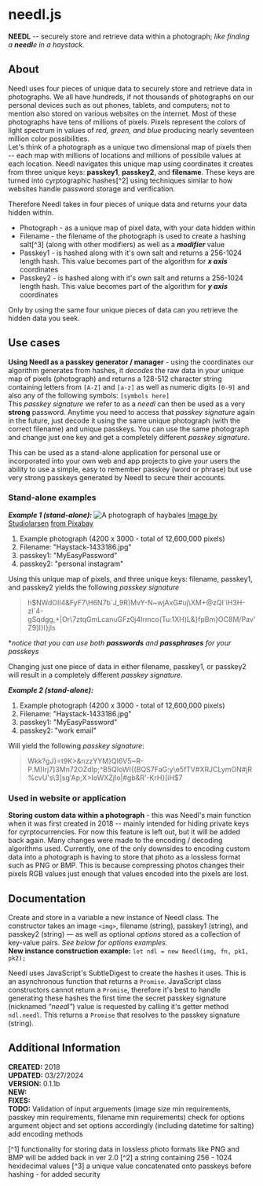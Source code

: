 # needl.js
**NEEDL** -- securely store and retrieve data within a photograph; _like finding a **needl**e in a haystack._

## About
Needl uses four pieces of unique data to securely store and retrieve data in photographs. We all have hundreds, if not thousands of photographs on our personal devices such as out phones, tablets, and computers; not to mention also stored on various websites on the internet. Most of these photographs have tens of millions of pixels. Pixels represent the colors of light spectrum in values of *red, green, and blue* producing nearly seventeen million color possibilities.  
Let's think of a photograph as a unique two dimensional map of pixels then -- each map with millions of locations and millions of possibile values at each location. Needl navigates this unique map using coordinates it creates from three unique keys:  **passkey1**, **passkey2**, and **filename**. These keys are turned into cyrptographic hashes[^2] using techniques similar to how websites handle password storage and verification.

Therefore Needl takes in four pieces of unique data and returns your data hidden within.
* Photograph - as a unique map of pixel data, with your data hidden within
* Filename - the filename of the photograph is used to create a hashing salt[^3] (along with other modifiers) as well as a **_modifier_** value
* Passkey1 - is hashed along with it's own salt and returns a 256-1024 length hash. This value becomes part of the algorithm for **_x axis_** coordinates
* Passkey2 - is hashed along with it's own salt and returns a 256-1024 length hash. This value becomes part of the algorithm for **_y axis_** coordinates

Only by using the same four unique pieces of data can you retrieve the hidden data you seek.

## Use cases
**Using Needl as a passkey generator / manager** - using the coordinates our algorithm generates from hashes, it _decodes_ the raw data in your unique map of pixels (photograph) and returns a 128-512 character string containing letters from `[A-Z]` and `[a-z]` as well as numeric digits `[0-9]` and also any of the following symbols:  `[symbols here]`  
This _passkey signature_ we refer to as a _needl_ can then be used as a very **strong** password. Anytime you need to access that _passkey signature_ again in the future, just decode it using the same unique photograph (with the correct filename) and unique passkeys. You can use the same photograph and change just one key and get a completely different _passkey signature_.

This can be used as a stand-alone application for personal use or incorporated into your own web and app projects to give your users the ability to use a simple, easy to remember passkey (word or phrase) but use very strong passkeys generated by Needl to secure their accounts.

### Stand-alone examples
**_Example 1 (stand-alone):_**
![A photograph of haybales](https://github.com/jessiepdx/needl.js/blob/main/examples/Haystack-1433186.jpg) 
[Image by Studiolarsen](https://pixabay.com/users/studiolarsen-2686243/?utm_source=link-attribution&utm_medium=referral&utm_campaign=image&utm_content=1433186) [from Pixabay](https://pixabay.com//?utm_source=link-attribution&utm_medium=referral&utm_campaign=image&utm_content=1433186)  
1. Example photograph (4200 x 3000 - total of 12,600,000 pixels)
2. Filename:  "Haystack-1433186.jpg"
3. passkey1:  "MyEasyPassword"  
4. passkey2:  "personal instagram"

Using this unique map of pixels, and three unique keys:  filename, passkey1, and passkey2 yields the following _passkey signature_
>h$NWdOII4&FyF7\H6N7b\`J_9R)MvY-N~wjAxG#uj\XM+@zQI\`iH3H-zI\`4-gSqdgg,+|Or\7ztqGmLcanuGFz0j4Irmco(Tu:1XH)L&}fpBm}OC8M/Pav'Z9]I}I}jls

*_notice that you can use both **passwords** and **passphrases** for your passkeys_

Changing just one piece of data in either filename, passkey1, or passkey2 will result in a completely different _passkey signature_.

**_Example 2 (stand-alone):_**
1. Example photograph (4200 x 3000 - total of 12,600,000 pixels)
2. Filename:  "Haystack-1433186.jpg"
3. passkey1:  "MyEasyPassword"  
4. passkey2:  "work email"

Will yield the following _passkey signature_:
>Wkk?gJ}=t9K>&nzzYYM}QI6V5~R-P.M)Irj7]3Mn72OZdIp;^B5QIoWI{(BQS7FaG:y\e5fTV#XRJCLymON#jR%cvU's\3]sg'Ap;X>IoWXZjIo|#gb&R'-KrH}[iH$7

### Used in website or application


**Storing custom data within a photograph** - this was Needl's main function when it was first created in 2018 -- mainly intended for hiding private keys for cyrptocurrencies. For now this feature is left out, but it will be added back again. Many changes were made to the encoding / decoding algorithms used. Currently, one of the only downsides to encoding custom data into a photograph is having to store that photo as a lossless format such as PNG or BMP. This is because compressing photos changes their pixels RGB values just enough that values encoded into the pixels are lost.

## Documentation

Create and store in a variable a new instance of Needl class. 
The constructor takes an image `<img>`, filename (string), passkey1 (string), 
and passkey2 (string) — as well as optional _options_ stored as a collection
 of key-value pairs. *See below for options examples.*  
**New instance construction example:**  `let ndl = new Needl(img, fn, pk1, pk2);`

Needl uses JavaScript's SubtleDigest to create the hashes it uses. 
This is an asynchronous function that returns a `Promise`. 
JavaScript class constructors cannot return a `Promise`, 
therefore it's best to handle generating these hashes the first time the 
secret passkey signature (nicknamed *"needl"*) value is requested by calling it's 
getter method `ndl.needl`. This returns a `Promise` that resolves to the 
passkey signature (string).

## Additional Information
**CREATED:**  2018  
**UPDATED:**  03/27/2024  
**VERSION:**  0.1.1b  
**NEW:**  
**FIXES:**  
**TODO:**  Validation of input arguements (image size min requirements, passkey min requirements, filename min requirements) 
check for options argument object and set options accordingly (including datetime for salting) 
add encoding methods

[^1] functionality for storing data in lossless photo formats like PNG and BMP will be added back in ver 2.0
[^2] a string containing 256 - 1024 hexidecimal values
[^3] a unique value concatenated onto passkeys before hashing - for added security
